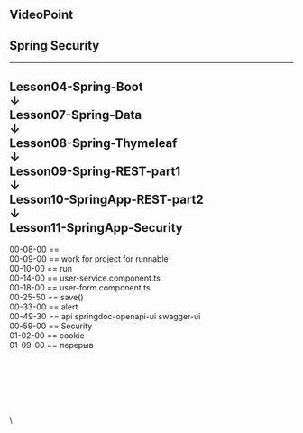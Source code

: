 
VideoPoint
---
Spring Security
---
---
Lesson04-Spring-Boot  
↓  
Lesson07-Spring-Data  
↓  
Lesson08-Spring-Thymeleaf  
↓  
Lesson09-Spring-REST-part1  
↓  
Lesson10-SpringApp-REST-part2  
↓  
**Lesson11-SpringApp-Security**   
---  

00-08-00 ==   
00-09-00 == work for project for runnable  
00-10-00 == run  
00-14-00 == user-service.component.ts  
00-18-00 == user-form.component.ts  
00-25-50 == save()   
00-33-00 == alert   
00-49-30 == api  springdoc-openapi-ui   swagger-ui  
00-59-00 == Security  
01-02-00 == cookie  
01-09-00 == перерыв  


















\
\
\
\
\
\
\

